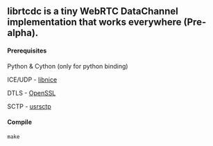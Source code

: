 ## librtcdc is a tiny WebRTC DataChannel implementation that works everywhere (Pre-alpha).

#### Prerequisites

Python & Cython (only for python binding)

ICE/UDP - [libnice](http://nice.freedesktop.org/wiki/)

DTLS - [OpenSSL](https://www.openssl.org/)

SCTP - [usrsctp](https://sctp-refimpl.googlecode.com/svn/trunk/KERN/usrsctp/)

#### Compile

`make`
